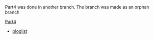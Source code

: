 Part4 was done in another branch. The branch was made as an orphan branch

[Part4](https://github.com/BrunoElo/FullStackOpen2020/tree/part4)

- [bloglist](https://github.com/BrunoElo/FullStackOpen2020/tree/part4)
